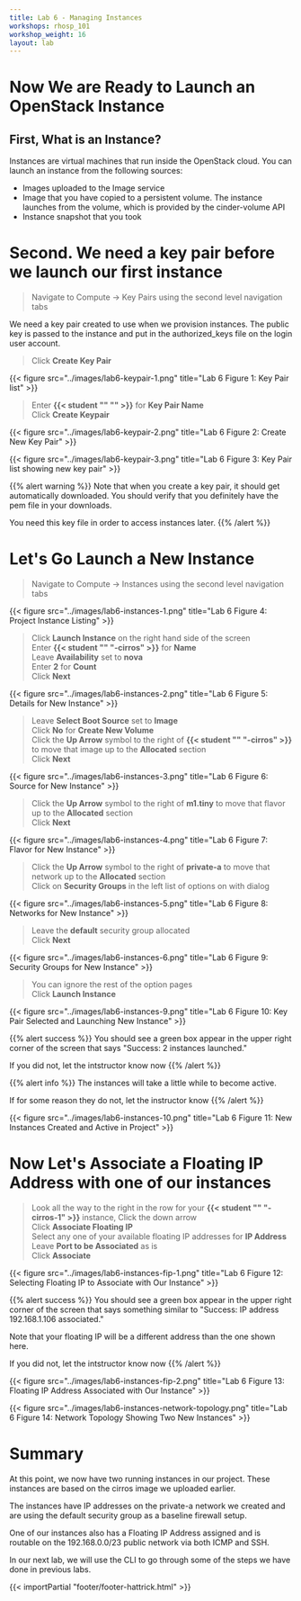 ```yaml
---
title: Lab 6 - Managing Instances
workshops: rhosp_101
workshop_weight: 16
layout: lab
---
```


# Now We are Ready to Launch an OpenStack Instance

## First, What is an Instance?

Instances are virtual machines that run inside the OpenStack cloud. You can launch an instance from the following sources:

- Images uploaded to the Image service  
- Image that you have copied to a persistent volume. The instance launches from the volume, which is provided by the cinder-volume API
- Instance snapshot that you took

# Second. We need a key pair before we launch our first instance

> Navigate to Compute -> Key Pairs using the second level navigation tabs  

We need a key pair created to use when we provision instances. The public key is passed to the instance and put in the authorized_keys file on the login user account.

> Click **Create Key Pair**  

{{< figure src="../images/lab6-keypair-1.png" title="Lab 6 Figure 1: Key Pair list" >}}

> Enter **{{< student "" "" >}}** for **Key Pair Name**  
> Click **Create Keypair**

{{< figure src="../images/lab6-keypair-2.png" title="Lab 6 Figure 2: Create New Key Pair" >}}

{{< figure src="../images/lab6-keypair-3.png" title="Lab 6 Figure 3: Key Pair list showing new key pair" >}}

{{% alert warning %}}
Note that when you create a key pair, it should get automatically downloaded. You should verify that you definitely have the pem file in your downloads.

You need this key file in order to access instances later.
{{% /alert %}}

# Let's Go Launch a New Instance

> Navigate to Compute -> Instances using the second level navigation tabs  

{{< figure src="../images/lab6-instances-1.png" title="Lab 6 Figure 4: Project Instance Listing" >}}

> Click **Launch Instance** on the right hand side of the screen  
> Enter **{{< student "" "-cirros" >}}** for **Name**  
> Leave **Availability** set to **nova**  
> Enter **2** for **Count**  
> Click **Next**

{{< figure src="../images/lab6-instances-2.png" title="Lab 6 Figure 5: Details for New Instance" >}}

> Leave **Select Boot Source** set to **Image**  
> Click **No** for **Create New Volume**    
> Click the **Up Arrow** symbol to the right of **{{< student "" "-cirros" >}}** to move that image up to the **Allocated** section    
> Click **Next**

{{< figure src="../images/lab6-instances-3.png" title="Lab 6 Figure 6: Source for New Instance" >}}

> Click the **Up Arrow** symbol to the right of **m1.tiny** to move that flavor up to the **Allocated** section    
> Click **Next**

{{< figure src="../images/lab6-instances-4.png" title="Lab 6 Figure 7: Flavor for New Instance" >}}

> Click the **Up Arrow** symbol to the right of **private-a** to move that network up to the **Allocated** section    
> Click on **Security Groups** in the left list of options on with dialog

{{< figure src="../images/lab6-instances-5.png" title="Lab 6 Figure 8: Networks for New Instance" >}}

> Leave the **default** security group allocated  
> Click **Next**

{{< figure src="../images/lab6-instances-6.png" title="Lab 6 Figure 9: Security Groups for New Instance" >}}


> You can ignore the rest of the option pages  
> Click **Launch Instance**

{{< figure src="../images/lab6-instances-9.png" title="Lab 6 Figure 10: Key Pair Selected and Launching New Instance" >}}

{{% alert success %}}
You should see a green box appear in the upper right corner of the screen that says "Success: 2 instances launched."

If you did not, let the intstructor know now
{{% /alert %}}

{{% alert info %}}
The instances will take a little while to become active.

If for some reason they do not, let the instructor know
{{% /alert %}}

{{< figure src="../images/lab6-instances-10.png" title="Lab 6 Figure 11: New Instances Created and Active in Project" >}}

# Now Let's Associate a Floating IP Address with one of our instances

> Look all the way to the right in the row for your **{{< student "" "-cirros-1" >}}** instance, Click the down arrow  
> Click **Associate Floating IP**  
> Select any one of your available floating IP addresses for **IP Address**  
> Leave **Port to be Associated** as is  
> Click **Associate**

{{< figure src="../images/lab6-instances-fip-1.png" title="Lab 6 Figure 12: Selecting Floating IP to Associate with Our Instance" >}}


{{% alert success %}}
You should see a green box appear in the upper right corner of the screen that says something similar to "Success: IP address 192.168.1.106 associated."

Note that your floating IP will be a different address than the one shown here.

If you did not, let the intstructor know now
{{% /alert %}}

{{< figure src="../images/lab6-instances-fip-2.png" title="Lab 6 Figure 13: Floating IP Address Associated with Our Instance" >}}

{{< figure src="../images/lab6-instances-network-topology.png" title="Lab 6 Figure 14: Network Topology Showing Two New Instances" >}}

# Summary

At this point, we now have two running instances in our project. These instances are based on the cirros image we uploaded earlier.

The instances have IP addresses on the private-a network we created and are using the default security group as a baseline firewall setup.

One of our instances also has a Floating IP Address assigned and is routable on the 192.168.0.0/23 public network via both ICMP and SSH.

In our next lab, we will use the CLI to go through some of the steps we have done in previous labs.

{{< importPartial "footer/footer-hattrick.html" >}}
